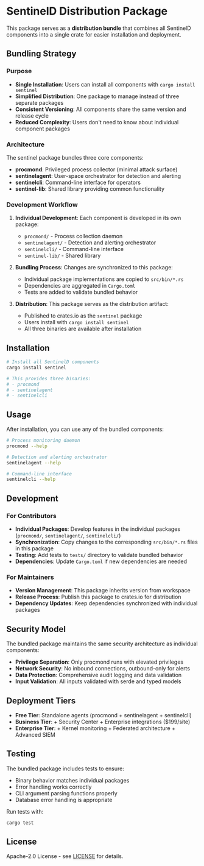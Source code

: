 # SentinelD Distribution Package

This package serves as a **distribution bundle** that combines all SentinelD components into a single crate for easier installation and deployment.

## Bundling Strategy

### Purpose

- **Single Installation**: Users can install all components with `cargo install sentinel`
- **Simplified Distribution**: One package to manage instead of three separate packages
- **Consistent Versioning**: All components share the same version and release cycle
- **Reduced Complexity**: Users don't need to know about individual component packages

### Architecture

The sentinel package bundles three core components:

- **procmond**: Privileged process collector (minimal attack surface)
- **sentinelagent**: User-space orchestrator for detection and alerting
- **sentinelcli**: Command-line interface for operators
- **sentinel-lib**: Shared library providing common functionality

### Development Workflow

1. **Individual Development**: Each component is developed in its own package:

   - `procmond/` - Process collection daemon
   - `sentinelagent/` - Detection and alerting orchestrator
   - `sentinelcli/` - Command-line interface
   - `sentinel-lib/` - Shared library

2. **Bundling Process**: Changes are synchronized to this package:

   - Individual package implementations are copied to `src/bin/*.rs`
   - Dependencies are aggregated in `Cargo.toml`
   - Tests are added to validate bundled behavior

3. **Distribution**: This package serves as the distribution artifact:

   - Published to crates.io as the `sentinel` package
   - Users install with `cargo install sentinel`
   - All three binaries are available after installation

## Installation

```bash
# Install all SentinelD components
cargo install sentinel

# This provides three binaries:
# - procmond
# - sentinelagent
# - sentinelcli
```

## Usage

After installation, you can use any of the bundled components:

```bash
# Process monitoring daemon
procmond --help

# Detection and alerting orchestrator
sentinelagent --help

# Command-line interface
sentinelcli --help
```

## Development

### For Contributors

- **Individual Packages**: Develop features in the individual packages (`procmond/`, `sentinelagent/`, `sentinelcli/`)
- **Synchronization**: Copy changes to the corresponding `src/bin/*.rs` files in this package
- **Testing**: Add tests to `tests/` directory to validate bundled behavior
- **Dependencies**: Update `Cargo.toml` if new dependencies are needed

### For Maintainers

- **Version Management**: This package inherits version from workspace
- **Release Process**: Publish this package to crates.io for distribution
- **Dependency Updates**: Keep dependencies synchronized with individual packages

## Security Model

The bundled package maintains the same security architecture as individual components:

- **Privilege Separation**: Only procmond runs with elevated privileges
- **Network Security**: No inbound connections, outbound-only for alerts
- **Data Protection**: Comprehensive audit logging and data validation
- **Input Validation**: All inputs validated with serde and typed models

## Deployment Tiers

- **Free Tier**: Standalone agents (procmond + sentinelagent + sentinelcli)
- **Business Tier**: + Security Center + Enterprise integrations ($199/site)
- **Enterprise Tier**: + Kernel monitoring + Federated architecture + Advanced SIEM

## Testing

The bundled package includes tests to ensure:

- Binary behavior matches individual packages
- Error handling works correctly
- CLI argument parsing functions properly
- Database error handling is appropriate

Run tests with:

```bash
cargo test
```

## License

Apache-2.0 License - see [LICENSE](../../LICENSE) for details.
